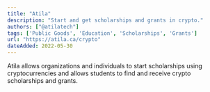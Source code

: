 ```yaml
---
title: "Atila"
description: "Start and get scholarships and grants in crypto."
authors: ["@atilatech"]
tags: ['Public Goods', 'Education', 'Scholarships', 'Grants']
url: "https://atila.ca/crypto"
dateAdded: 2022-05-30
---
```


Atila allows organizations and individuals to start scholarships using cryptocurrencies and allows students to find and receive crypto scholarships and grants.
